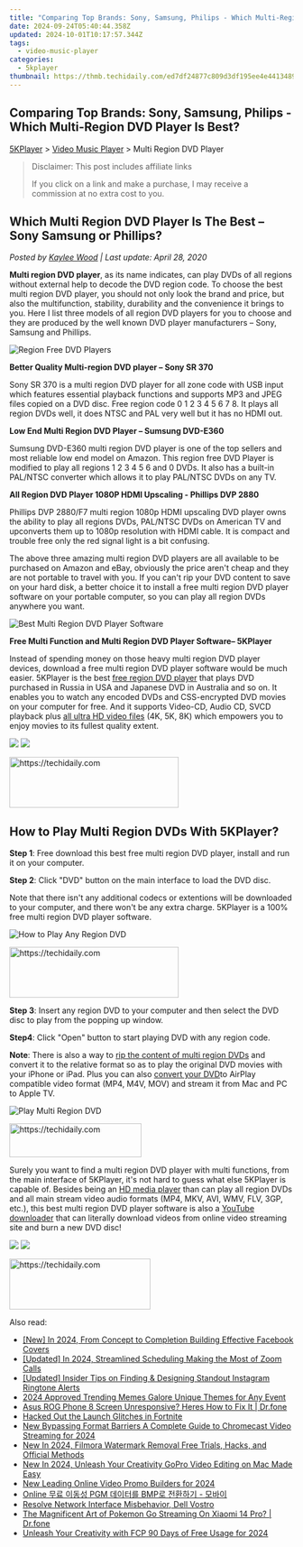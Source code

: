 ```yaml
---
title: "Comparing Top Brands: Sony, Samsung, Philips - Which Multi-Region DVD Player Is Best?"
date: 2024-09-24T05:40:44.358Z
updated: 2024-10-01T10:17:57.344Z
tags:
  - video-music-player
categories:
  - 5kplayer
thumbnail: https://thmb.techidaily.com/ed7df24877c809d3df195ee4e441348959e5b212ad2e7ace317f9e06a46361d5.jpg
---
```


## Comparing Top Brands: Sony, Samsung, Philips - Which Multi-Region DVD Player Is Best?

[5KPlayer](https://tools.techidaily.com/5kplayer/products/) \> [Video Music Player](https://tools.techidaily.com/5kplayer/video-music-player/) \> Multi Region DVD Player

>  Disclaimer: This post includes affiliate links
>
>  If you click on a link and make a purchase, I may receive a commission at no extra cost to you.
>

## Which Multi Region DVD Player Is The Best – Sony Samsung or Phillips?

 _Posted by [Kaylee Wood](https://www.quora.com/profile/Amanda-Hu-21) | Last update: April 28, 2020_

**Multi region DVD player**, as its name indicates, can play DVDs of all regions without external help to decode the DVD region code. To choose the best multi region DVD player, you should not only look the brand and price, but also the multifunction, stability, durability and the convenience it brings to you. Here I list three models of all region DVD players for you to choose and they are produced by the well known DVD player manufacturers – Sony, Samsung and Phillips.

![Region Free DVD Players](https://www.5kplayer.com/video-music-player/img/multi-region-dvd-player-0603.jpg) 

**Better Quality Multi-region DVD player – Sony SR 370**

Sony SR 370 is a multi region DVD player for all zone code with USB input which features essential playback functions and supports MP3 and JPEG files copied on a DVD disc. Free region code 0 1 2 3 4 5 6 7 8\. It plays all region DVDs well, it does NTSC and PAL very well but it has no HDMI out.

**Low End Multi Region DVD Player – Sumsung DVD-E360**

Sumsung DVD-E360 multi region DVD player is one of the top sellers and most reliable low end model on Amazon. This region free DVD Player is modified to play all regions 1 2 3 4 5 6 and 0 DVDs. It also has a built-in PAL/NTSC converter which allows it to play PAL/NTSC DVDs on any TV. 

**All Region DVD Player 1080P HDMI Upscaling - Phillips DVP 2880**

Phillips DVP 2880/F7 multi region 1080p HDMI upscaling DVD player owns the ability to play all regions DVDs, PAL/NTSC DVDs on American TV and upconverts them up to 1080p resolution with HDMI cable. It is compact and trouble free only the red signal light is a bit confusing. 

The above three amazing multi region DVD players are all available to be purchased on Amazon and eBay, obviously the price aren't cheap and they are not portable to travel with you. If you can't rip your DVD content to save on your hard disk, a better choice it to install a free multi region DVD player software on your portable computer, so you can play all region DVDs anywhere you want. 

![Best Multi Region DVD Player Software](https://www.5kplayer.com/video-music-player/img/5kp-popcorn-media-player-zjy-03.jpg) 

**Free Multi Function and Multi Region DVD Player Software– 5KPlayer**

Instead of spending money on those heavy multi region DVD player devices, download a free multi region DVD player software would be much easier. 5KPlayer is the best [free region DVD player](https://tools.techidaily.com/5kplayer/video-music-player/) that plays DVD purchased in Russia in USA and Japanese DVD in Australia and so on. It enables you to watch any encoded DVDs and CSS-encrypted DVD movies on your computer for free. And it supports Video-CD, Audio CD, SVCD playback plus [all ultra HD video files](https://tools.techidaily.com/5kplayer/video-music-player/) (4K, 5K, 8K) which empowers you to enjoy movies to its fullest quality extent. 

[![](https://www.5kplayer.com/video-music-player/../button/freedownwhitewin.png)](https://tools.techidaily.com/5kplayer/products/) [![](https://www.5kplayer.com/video-music-player/../button/freedownbackmac.png)](https://tools.techidaily.com/5kplayer/products/) 

<!-- affiliate ads begin -->
<a href="https://aligracehair.sjv.io/c/5597632/2115946/19272" target="_top" id="2115946">
  <img src="//a.impactradius-go.com/display-ad/19272-2115946" border="0" alt="https://techidaily.com" width="300" height="90"/>
</a>
<img height="0" width="0" src="https://aligracehair.sjv.io/i/5597632/2115946/19272" style="position:absolute;visibility:hidden;" border="0" />
<!-- affiliate ads end -->

## How to Play Multi Region DVDs With 5KPlayer?

**Step 1**: Free download this best free multi region DVD player, install and run it on your computer.

**Step 2**: Click "DVD" button on the main interface to load the DVD disc. 

Note that there isn't any additional codecs or extentions will be downloaded to your computer, and there won't be any extra charge. 5KPlayer is a 100% free multi region DVD player software.

![How to Play Any Region DVD](https://www.5kplayer.com/video-music-player/img/xrq-5kp-12005.png) 

<!-- affiliate ads begin -->
<a href="https://aligracehair.sjv.io/c/5597632/1902289/19272" target="_top" id="1902289">
  <img src="//a.impactradius-go.com/display-ad/19272-1902289" border="0" alt="https://techidaily.com" width="300" height="90"/>
</a>
<img height="0" width="0" src="https://aligracehair.sjv.io/i/5597632/1902289/19272" style="position:absolute;visibility:hidden;" border="0" />
<!-- affiliate ads end -->

**Step 3**: Insert any region DVD to your computer and then select the DVD disc to play from the popping up window.

**Step4**: Click "Open" button to start playing DVD with any region code.

**Note**: There is also a way to [rip the content of multi region DVDs](https://tools.techidaily.com/5kplayer/products/) and convert it to the relative format so as to play the original DVD movies with your iPhone or iPad. Plus you can also [convert your DVD](https://tools.techidaily.com/5kplayer/products/)to AirPlay compatible video format (MP4, M4V, MOV) and stream it from Mac and PC to Apple TV. 

![Play Multi Region DVD](https://www.5kplayer.com/video-music-player/img/xrq-5kp-12006.png) 

<!-- affiliate ads begin -->
<a href="https://25home.pxf.io/c/5597632/2148640/16836" target="_top" id="2148640">
  <img src="//a.impactradius-go.com/display-ad/16836-2148640" border="0" alt="https://techidaily.com" width="234" height="60"/>
</a>
<img height="0" width="0" src="https://25home.pxf.io/i/5597632/2148640/16836" style="position:absolute;visibility:hidden;" border="0" />
<!-- affiliate ads end -->

Surely you want to find a multi region DVD player with multi functions, from the main interface of 5KPlayer, it's not hard to guess what else 5KPlayer is capable of. Besides being an [HD media player](https://tools.techidaily.com/5kplayer/video-music-player/) than can play all region DVDs and all main stream video audio formats (MP4, MKV, AVI, WMV, FLV, 3GP, etc.), this best multi region DVD player software is also a [YouTube downloader](https://tools.techidaily.com/5kplayer/youtube-download/) that can literally download videos from online video streaming site and burn a new DVD disc! 

[![](https://www.5kplayer.com/video-music-player/../button/freedownwhitewin.png)](https://tools.techidaily.com/5kplayer/products/) [![](https://www.5kplayer.com/video-music-player/../button/freedownbackmac.png)](https://tools.techidaily.com/5kplayer/products/)

<!-- affiliate ads begin -->
<a href="https://bluettius.sjv.io/c/5597632/2139120/17108" target="_top" id="2139120">
  <img src="//a.impactradius-go.com/display-ad/17108-2139120" border="0" alt="https://techidaily.com" width="250" height="90"/>
</a>
<img height="0" width="0" src="https://bluettius.sjv.io/i/5597632/2139120/17108" style="position:absolute;visibility:hidden;" border="0" />
<!-- affiliate ads end -->

<ins class="adsbygoogle"
     style="display:block"
     data-ad-format="autorelaxed"
     data-ad-client="ca-pub-7571918770474297"
     data-ad-slot="1223367746"></ins>

<ins class="adsbygoogle"
     style="display:block"
     data-ad-client="ca-pub-7571918770474297"
     data-ad-slot="8358498916"
     data-ad-format="auto"
     data-full-width-responsive="true"></ins>

<span class="atpl-alsoreadstyle">Also read:</span>
<div><ul>
<li><a href="https://facebook-video-files.techidaily.com/new-in-2024-from-concept-to-completion-building-effective-facebook-covers/"><u>[New] In 2024, From Concept to Completion Building Effective Facebook Covers</u></a></li>
<li><a href="https://visual-screen-recording.techidaily.com/updated-in-2024-streamlined-scheduling-making-the-most-of-zoom-calls/"><u>[Updated] In 2024, Streamlined Scheduling Making the Most of Zoom Calls</u></a></li>
<li><a href="https://some-approaches.techidaily.com/updated-insider-tips-on-finding-and-designing-standout-instagram-ringtone-alerts/"><u>[Updated] Insider Tips on Finding & Designing Standout Instagram Ringtone Alerts</u></a></li>
<li><a href="https://fox-boxes.techidaily.com/2024-approved-trending-memes-galore-unique-themes-for-any-event/"><u>2024 Approved Trending Memes Galore Unique Themes for Any Event</u></a></li>
<li><a href="https://howto.techidaily.com/asus-rog-phone-8-screen-unresponsive-heres-how-to-fix-it-drfone-by-drfone-fix-android-problems-fix-android-problems/"><u>Asus ROG Phone 8 Screen Unresponsive? Heres How to Fix It | Dr.fone</u></a></li>
<li><a href="https://common-error.techidaily.com/hacked-out-the-launch-glitches-in-fortnite/"><u>Hacked Out the Launch Glitches in Fortnite</u></a></li>
<li><a href="https://video-creation-software.techidaily.com/new-bypassing-format-barriers-a-complete-guide-to-chromecast-video-streaming-for-2024/"><u>New Bypassing Format Barriers A Complete Guide to Chromecast Video Streaming for 2024</u></a></li>
<li><a href="https://video-creation-software.techidaily.com/new-in-2024-filmora-watermark-removal-free-trials-hacks-and-official-methods/"><u>New In 2024, Filmora Watermark Removal Free Trials, Hacks, and Official Methods</u></a></li>
<li><a href="https://video-creation-software.techidaily.com/new-in-2024-unleash-your-creativity-gopro-video-editing-on-mac-made-easy/"><u>New In 2024, Unleash Your Creativity GoPro Video Editing on Mac Made Easy</u></a></li>
<li><a href="https://video-creation-software.techidaily.com/new-leading-online-video-promo-builders-for-2024/"><u>New Leading Online Video Promo Builders for 2024</u></a></li>
<li><a href="https://some-guidance.techidaily.com/online-pgm-bmp/"><u>Online 무료 이동성 PGM 데이터를 BMP로 전환하기 - 모바이</u></a></li>
<li><a href="https://driver-error.techidaily.com/resolve-network-interface-misbehavior-dell-vostro/"><u>Resolve Network Interface Misbehavior, Dell Vostro</u></a></li>
<li><a href="https://android-pokemon-go.techidaily.com/the-magnificent-art-of-pokemon-go-streaming-on-xiaomi-14-pro-drfone-by-drfone-virtual-android/"><u>The Magnificent Art of Pokemon Go Streaming On Xiaomi 14 Pro? | Dr.fone</u></a></li>
<li><a href="https://video-creation-software.techidaily.com/unleash-your-creativity-with-fcp-90-days-of-free-usage-for-2024/"><u>Unleash Your Creativity with FCP 90 Days of Free Usage for 2024</u></a></li>
</ul></div>

